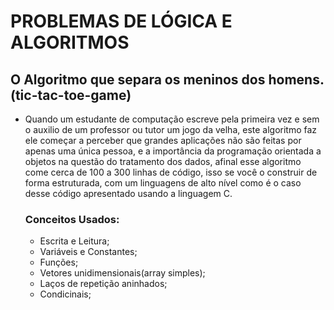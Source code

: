 # PROBLEMAS DE LÓGICA E ALGORITMOS

## O Algoritmo que separa os meninos dos homens. (tic-tac-toe-game)
 - Quando um estudante de computação escreve pela primeira vez e sem o auxilio de um professor ou tutor um jogo da velha, este algoritmo faz ele começar a perceber que grandes aplicações não são feitas por apenas uma única pessoa, e a importância da programação orientada a objetos na questão do tratamento dos dados, afinal esse algoritmo come cerca de 100 a 300 linhas de código, isso se você o construir de forma estruturada, com um linguagens de alto nível como é o caso desse código apresentado usando a linguagem C.
   ### Conceitos Usados:
    - Escrita e Leitura;
    - Variáveis e Constantes;
    - Funções;
    - Vetores unidimensionais(array simples);
    - Laços de repetição aninhados;
    - Condicinais;

